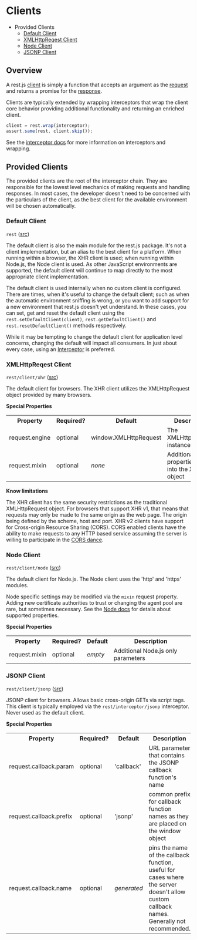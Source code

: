 # Clients

- Provided Clients
  - [Default Client](#module-rest)
  - [XMLHttpReqest Client](#module-rest/client/xhr)
  - [Node Client](#module-rest/client/node)
  - [JSONP Client](#module-rest/client/jsonp)


## Overview

A rest.js [client](interfaces.md#interface-client) is simply a function that accepts an argument as the [request](interfaces.md#interface-request) and returns a promise for the [response](interfaces.md#interface-response).

Clients are typically extended by wrapping interceptors that wrap the client core behavior providing additional functionality and returning an enriched client.

```javascript
client = rest.wrap(interceptor);
assert.same(rest, client.skip());
```

See the [interceptor docs](interceptors.md) for more information on interceptors and wrapping.


## Provided Clients

The provided clients are the root of the interceptor chain.  They are responsible for the lowest level mechanics of making requests and handling responses.  In most cases, the developer doesn't need to be concerned with the particulars of the client, as the best client for the available environment will be chosen automatically.


<a name="module-rest"></a>
### Default Client

`rest` ([src](../rest.js))

The default client is also the main module for the rest.js package.  It's not a client implementation, but an alias to the best client for a platform.  When running within a browser, the XHR client is used; when running within Node.js, the Node client is used.  As other JavaScript environments are supported, the default client will continue to map directly to the most appropriate client implementation.

The default client is used internally when no custom client is configured.  There are times, when it's useful to change the default client; such as when the automatic environment sniffing is wrong, or you want to add support for a new environment that rest.js doesn't yet understand. In these cases, you can set, get and reset the default client using the `rest.setDefaultClient(client)`, `rest.getDefaultClient()` and `rest.resetDefaultClient()` methods respectively.

While it may be tempting to change the default client for application level concerns, changing the default will impact all consumers.  In just about every case, using an [Interceptor](./interceptors.md) is preferred.


<a name="module-rest/client/xhr"></a>
### XMLHttpReqest Client

`rest/client/xhr` ([src](../client/xhr.js))

The default client for browsers.  The XHR client utilizes the XMLHttpRequest object provided by many browsers.

**Special Properties**

<table>
<tr>
  <th>Property</th>
  <th>Required?</th>
  <th>Default</th>
  <th>Description</th>
</tr>
<tr>
  <td>request.engine</td>
  <td>optional</td>
  <td>window.XMLHttpRequest</td>
  <td>The XMLHttpRequest instance to use</td>
</tr>
<tr>
  <td>request.mixin</td>
  <td>optional</td>
  <td><em>none</em></td>
  <td>Additional properties to mix into the XHR object</td>
</tr>
</table>

**Know limitations**

The XHR client has the same security restrictions as the traditional XMLHttpRequest object.  For browsers that support XHR v1, that means that requests may only be made to the same origin as the web page.  The origin being defined by the scheme, host and port.  XHR v2 clients have support for Cross-origin Resource Sharing (CORS).  CORS enabled clients have the ability to make requests to any HTTP based service assuming the server is willing to participate in the [CORS dance](http://www.html5rocks.com/en/tutorials/cors/).


<a name="module-rest/client/node"></a>
### Node Client

`rest/client/node` ([src](../client/node.js))

The default client for Node.js.  The Node client uses the 'http' and 'https' modules.

Node specific settings may be modified via the `mixin` request property. Adding new certificate authorities to trust or changing the agent pool are rare, but sometimes necessary. See the [Node docs](http://nodejs.org/api/https.html#https_https_request_options_callback) for details about supported properties.

**Special Properties**

<table>
<tr>
  <th>Property</th>
  <th>Required?</th>
  <th>Default</th>
  <th>Description</th>
</tr>
<tr>
  <td>request.mixin</td>
  <td>optional</td>
  <td><em>empty</em></td>
  <td>Additional Node.js only parameters</td>
</tr>
</table>


<a name="module-rest/client/jsonp"></a>
### JSONP Client

`rest/client/jsonp` ([src](../client/jsonp.js))

JSONP client for browsers.  Allows basic cross-origin GETs via script tags.  This client is typically employed via the `rest/interceptor/jsonp` interceptor.  Never used as the default client.

**Special Properties**

<table>
<tr>
  <th>Property</th>
  <th>Required?</th>
  <th>Default</th>
  <th>Description</th>
</tr>
<tr>
  <td>request.callback.param</td>
  <td>optional</td>
  <td>'callback'</td>
  <td>URL parameter that contains the JSONP callback function's name</td>
</tr>
<tr>
  <td>request.callback.prefix</td>
  <td>optional</td>
  <td>'jsonp'</td>
  <td>common prefix for callback function names as they are placed on the window object</td>
</tr>
<tr>
  <td>request.callback.name</td>
  <td>optional</td>
  <td><em>generated</em></td>
  <td>pins the name of the callback function, useful for cases where the server doesn't allow custom callback names. Generally not recommended.</td>
</tr>
</table>
